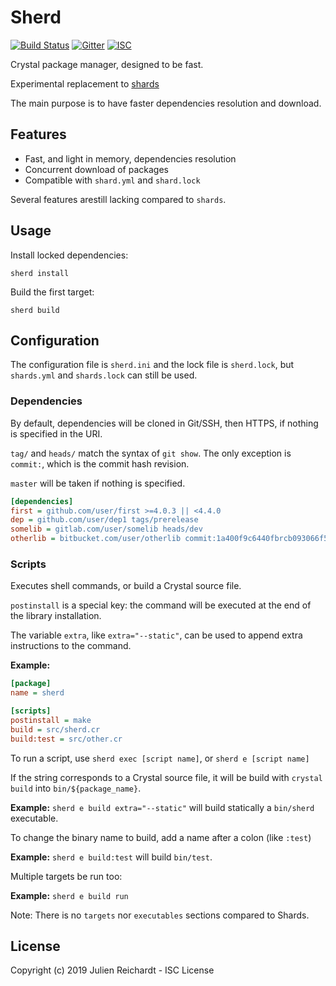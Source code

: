 # Sherd

[![Build Status](https://cloud.drone.io/api/badges/j8r/sherd/status.svg)](https://cloud.drone.io/j8r/sherd)
[![Gitter](https://img.shields.io/badge/chat-on_gitter-red.svg?style=flat-square)](https://gitter.im/crystal-sherd/community)
[![ISC](https://img.shields.io/badge/License-ISC-blue.svg?style=flat-square)](https://en.wikipedia.org/wiki/ISC_license)

Crystal package manager, designed to be fast.

Experimental replacement to [shards](https://github.com/crystal-lang/shards)

The main purpose is to have faster dependencies resolution and download.

## Features

- Fast, and light in memory,  dependencies resolution 
- Concurrent download of packages
- Compatible with `shard.yml` and `shard.lock`

Several features arestill lacking compared to `shards`.

## Usage

Install locked dependencies:

`sherd install`

Build the first target:

`sherd build`

## Configuration

The configuration file is `sherd.ini` and the lock file is `sherd.lock`,
but `shards.yml` and `shards.lock` can still be used.

### Dependencies

By default, dependencies will be cloned in Git/SSH, then HTTPS, if nothing is specified in the URI.

`tag/` and `heads/` match the syntax of `git show`. The only exception is `commit:`, which is the commit hash revision.

`master` will be taken if nothing is specified.

```ini
[dependencies]
first = github.com/user/first >=4.0.3 || <4.4.0
dep = github.com/user/dep1 tags/prerelease
somelib = gitlab.com/user/somelib heads/dev
otherlib = bitbucket.com/user/otherlib commit:1a400f9c6440fbrcb093066f54959eg9fbde5659
```

### Scripts

Executes shell commands, or build a Crystal source file.

`postinstall` is a special key: the command will be executed at the end of the library installation.

The variable `extra`, like `extra="--static"`, can be used to append extra instructions to the command.

**Example:**

```ini
[package]
name = sherd

[scripts]
postinstall = make
build = src/sherd.cr
build:test = src/other.cr
```

To run a script, use `sherd exec [script name]`, or `sherd e [script name]`

If the string corresponds to a Crystal source file, it will be build with `crystal build` into `bin/${package_name}`.

**Example:** `sherd e build extra="--static"` will build statically a `bin/sherd` executable.

To change the binary name to build, add a name after a colon (like `:test`)

**Example:** `sherd e build:test` will build `bin/test`.

Multiple targets be run too:

**Example:** `sherd e build run`

Note: There is no `targets` nor `executables` sections compared to Shards.

## License

Copyright (c) 2019 Julien Reichardt - ISC License
